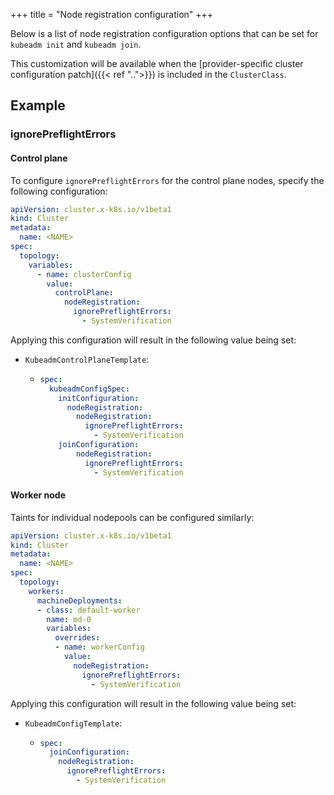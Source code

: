 +++
title = "Node registration configuration"
+++

Below is a list of node registration configuration options that can be set for `kubeadm init` and `kubeadm join`.

This customization will be available when the
[provider-specific cluster configuration patch]({{< ref "..">}}) is included in the `ClusterClass`.

## Example

### ignorePreflightErrors

#### Control plane

To configure `ignorePreflightErrors` for the control plane nodes, specify the following configuration:

```yaml
apiVersion: cluster.x-k8s.io/v1beta1
kind: Cluster
metadata:
  name: <NAME>
spec:
  topology:
    variables:
      - name: clusterConfig
        value:
          controlPlane:
            nodeRegistration:
              ignorePreflightErrors:
                - SystemVerification
```

Applying this configuration will result in the following value being set:

- `KubeadmControlPlaneTemplate`:

  - ```yaml
    spec:
      kubeadmConfigSpec:
        initConfiguration:
          nodeRegistration:
            nodeRegistration:
              ignorePreflightErrors:
                - SystemVerification
        joinConfiguration:
            nodeRegistration:
              ignorePreflightErrors:
                - SystemVerification
    ```

#### Worker node

Taints for individual nodepools can be configured similarly:

```yaml
apiVersion: cluster.x-k8s.io/v1beta1
kind: Cluster
metadata:
  name: <NAME>
spec:
  topology:
    workers:
      machineDeployments:
      - class: default-worker
        name: md-0
        variables:
          overrides:
          - name: workerConfig
            value:
              nodeRegistration:
                ignorePreflightErrors:
                  - SystemVerification
```

Applying this configuration will result in the following value being set:

- `KubeadmConfigTemplate`:

  - ```yaml
    spec:
      joinConfiguration:
        nodeRegistration:
          ignorePreflightErrors:
            - SystemVerification
    ```
